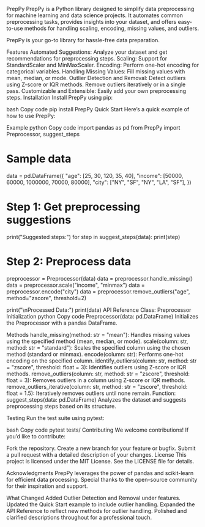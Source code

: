 PrepPy
PrepPy is a Python library designed to simplify data preprocessing for machine learning and data science projects. It automates common preprocessing tasks, provides insights into your dataset, and offers easy-to-use methods for handling scaling, encoding, missing values, and outliers.

PrepPy is your go-to library for hassle-free data preparation.

Features
Automated Suggestions: Analyze your dataset and get recommendations for preprocessing steps.
Scaling: Support for StandardScaler and MinMaxScaler.
Encoding: Perform one-hot encoding for categorical variables.
Handling Missing Values: Fill missing values with mean, median, or mode.
Outlier Detection and Removal:
Detect outliers using Z-score or IQR methods.
Remove outliers iteratively or in a single pass.
Customizable and Extensible: Easily add your own preprocessing steps.
Installation
Install PrepPy using pip:

bash
Copy code
pip install PrepPy
Quick Start
Here’s a quick example of how to use PrepPy:

Example
python
Copy code
import pandas as pd
from PrepPy import Preprocessor, suggest_steps

# Sample data
data = pd.DataFrame({
    "age": [25, 30, 120, 35, 40],
    "income": [50000, 60000, 1000000, 70000, 80000],
    "city": ["NY", "SF", "NY", "LA", "SF"],
})

# Step 1: Get preprocessing suggestions
print("Suggested steps:")
for step in suggest_steps(data):
    print(step)

# Step 2: Preprocess data
preprocessor = Preprocessor(data)
data = preprocessor.handle_missing()
data = preprocessor.scale("income", "minmax")
data = preprocessor.encode("city")
data = preprocessor.remove_outliers("age", method="zscore", threshold=2)

print("\nProcessed Data:")
print(data)
API Reference
Class: Preprocessor
Initialization
python
Copy code
Preprocessor(data: pd.DataFrame)
Initializes the Preprocessor with a pandas DataFrame.

Methods
handle_missing(method: str = "mean"): Handles missing values using the specified method (mean, median, or mode).
scale(column: str, method: str = "standard"): Scales the specified column using the chosen method (standard or minmax).
encode(column: str): Performs one-hot encoding on the specified column.
identify_outliers(column: str, method: str = "zscore", threshold: float = 3): Identifies outliers using Z-score or IQR methods.
remove_outliers(column: str, method: str = "zscore", threshold: float = 3): Removes outliers in a column using Z-score or IQR methods.
remove_outliers_iterative(column: str, method: str = "zscore", threshold: float = 1.5): Iteratively removes outliers until none remain.
Function: suggest_steps(data: pd.DataFrame)
Analyzes the dataset and suggests preprocessing steps based on its structure.

Testing
Run the test suite using pytest:

bash
Copy code
pytest tests/
Contributing
We welcome contributions! If you’d like to contribute:

Fork the repository.
Create a new branch for your feature or bugfix.
Submit a pull request with a detailed description of your changes.
License
This project is licensed under the MIT License. See the LICENSE file for details.

Acknowledgments
PrepPy leverages the power of pandas and scikit-learn for efficient data processing. Special thanks to the open-source community for their inspiration and support.

What Changed
Added Outlier Detection and Removal under features.
Updated the Quick Start example to include outlier handling.
Expanded the API Reference to reflect new methods for outlier handling.
Polished and clarified descriptions throughout for a professional touch.